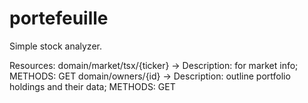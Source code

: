 # portefeuille
Simple stock analyzer.


Resources: 
domain/market/tsx/{ticker}   -> Description: for market info; 							METHODS: GET 
domain/owners/{id}            -> Description: outline portfolio holdings and their data; METHODS: GET


